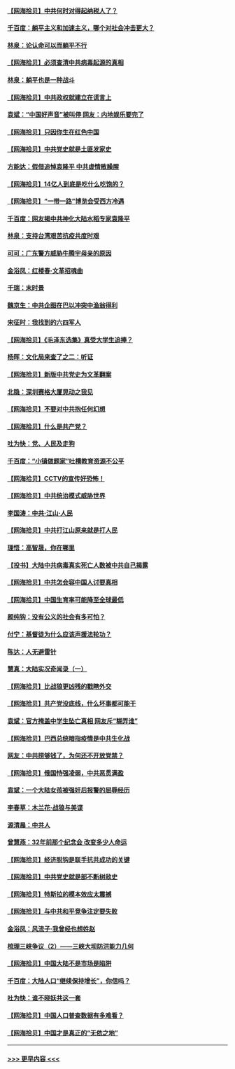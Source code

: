 #### [【网海拾贝】中共何时对得起纳税人了？](../pages/nsc993/n12985578.md?t=05310801) 
#### [千百度：躺平主义和加速主义，哪个对社会冲击更大？](../pages/nsc993/n12985512.md?t=05310801) 
#### [林泉：论认命可以而躺平不行](../pages/nsc993/n12985505.md?t=05310801) 
#### [【网海拾贝】必须查清中共病毒起源的真相](../pages/nsc993/n12984276.md?t=05310801) 
#### [林泉：躺平也是一种战斗](../pages/nsc993/n12984194.md?t=05310801) 
#### [【网海拾贝】中共政权就建立在谎言上](../pages/nsc993/n12981880.md?t=05310801) 
#### [袁斌：“中国好声音”被叫停 网友：内地娱乐要完了](../pages/nsc993/n12981826.md?t=05310801) 
#### [【网海拾贝】只因你生在红色中国](../pages/nsc993/n12979096.md?t=05310801) 
#### [【网海拾贝】中共党史就是土匪发家史](../pages/nsc993/n12976478.md?t=05310801) 
#### [方能达：假借追悼袁隆平 中共虚情散臊腥](../pages/nsc993/n12976396.md?t=05310801) 
#### [【网海拾贝】14亿人到底是吃什么吃饱的？](../pages/nsc993/n12974125.md?t=05310801) 
#### [【网海拾贝】“一带一路”博览会受西方冷遇](../pages/nsc993/n12971787.md?t=05310801) 
#### [千百度：网友揭中共神化大陆水稻专家袁隆平](../pages/nsc993/n12971733.md?t=05310801) 
#### [林泉：支持台湾艰苦抗疫共度时艰](../pages/nsc993/n12971350.md?t=05310801) 
#### [可可：广东警方威胁牛腾宇母亲的原因](../pages/nsc993/n12971100.md?t=05310801) 
#### [金浴凤：红楼春·文革招魂曲](../pages/nsc993/n12970354.md?t=05310801) 
#### [千瑞：末时景](../pages/nsc993/n12970337.md?t=05310801) 
#### [魏京生：中共企图在巴以冲突中渔翁得利](../pages/nsc993/n12970286.md?t=05310801) 
#### [宋征时：我找到的六四军人](../pages/nsc993/n12970213.md?t=05310801) 
#### [【网海拾贝】《毛泽东选集》真受大学生追捧？](../pages/nsc993/n12968779.md?t=05310801) 
#### [杨晖：文化局来查了之二：听证](../pages/nsc993/n12966528.md?t=05310801) 
#### [【网海拾贝】新版中共党史为文革翻案](../pages/nsc993/n12967526.md?t=05310801) 
#### [北隐：深圳赛格大厦晃动之我见](../pages/nsc993/n12967393.md?t=05310801) 
#### [【网海拾贝】不要对中共抱任何幻想](../pages/nsc993/n12965222.md?t=05310801) 
#### [【网海拾贝】什么是共产党？](../pages/nsc993/n12962781.md?t=05310801) 
#### [吐为快：党、人民及走狗](../pages/nsc993/n12962747.md?t=05310801) 
#### [千百度：“小镇做题家”吐槽教育资源不公平](../pages/nsc993/n12962705.md?t=05310801) 
#### [【网海拾贝】CCTV的宣传好恐怖！](../pages/nsc993/n12959984.md?t=05310801) 
#### [【网海拾贝】中共统治模式威胁世界](../pages/nsc993/n12957622.md?t=05310801) 
#### [李国涛：中共‧江山‧人民](../pages/nsc993/n12957502.md?t=05310801) 
#### [【网海拾贝】中共打江山原来就是打人民](../pages/nsc993/n12954345.md?t=05310801) 
#### [理悟：高智晟，你在哪里](../pages/nsc993/n12953115.md?t=05310801) 
#### [【投书】大陆中共病毒真实死亡人数被中共自己揭露](../pages/nsc993/n12953050.md?t=05310801) 
#### [【网海拾贝】中共怎会容中国人讨要真相](../pages/nsc993/n12952161.md?t=05310801) 
#### [【网海拾贝】中国生育率可能降至全球最低](../pages/nsc993/n12948793.md?t=05310801) 
#### [颜纯钩：没有公义的社会有多可怕？](../pages/nsc993/n12947626.md?t=05310801) 
#### [付宁：基督徒为什么应该声援法轮功？](../pages/nsc993/n12947233.md?t=05310801) 
#### [陈达：人无避雷针](../pages/nsc993/n12947098.md?t=05310801) 
#### [慧真：大陆实况奇闻录（一）](../pages/nsc993/n12945811.md?t=05310801) 
#### [【网海拾贝】比战狼更凶残的戳瞎外交](../pages/nsc993/n12945717.md?t=05310801) 
#### [【网海拾贝】共产党没底线，什么坏事都可能干](../pages/nsc993/n12942090.md?t=05310801) 
#### [袁斌：官方掩盖中学生坠亡真相 网友斥“糊弄谁”](../pages/nsc993/n12942029.md?t=05310801) 
#### [【网海拾贝】巴西总统暗指疫情是中共生化战](../pages/nsc993/n12938999.md?t=05310801) 
#### [网友：中共捞够钱了，为何还不开放党禁？](../pages/nsc993/n12938952.md?t=05310801) 
#### [【网海拾贝】俄国恃强凌弱，中共恶贯满盈](../pages/nsc993/n12936626.md?t=05310801) 
#### [袁斌：一个大陆女孩被强奸后报警的屈辱经历](../pages/nsc993/n12936547.md?t=05310801) 
#### [李春草：木兰花·战狼与美谍](../pages/nsc993/n12935995.md?t=05310801) 
#### [源清晨：中共人](../pages/nsc993/n12935589.md?t=05310801) 
#### [曾慧燕：32年前那个纪念会 改变多少人命运](../pages/nsc993/n12934233.md?t=05310801) 
#### [【网海拾贝】经济脱钩是联手抗共成功的关键](../pages/nsc993/n12934176.md?t=05310801) 
#### [【网海拾贝】中共党史就是部不断树敌史](../pages/nsc993/n12932844.md?t=05310801) 
#### [【网海拾贝】特斯拉的模本效应太震撼](../pages/nsc993/n12925626.md?t=05310801) 
#### [【网海拾贝】与中共和平竞争注定要失败](../pages/nsc993/n12923326.md?t=05310801) 
#### [金浴凤：风流子‧我曾经也想姓赵](../pages/nsc993/n12920911.md?t=05310801) 
#### [梳理三峡争议（2）——三峡大坝防洪能力几何](../pages/nsc993/n12920173.md?t=05310801) 
#### [【网海拾贝】中国大陆不是市场是陷阱](../pages/nsc993/n12920143.md?t=05310801) 
#### [千百度：大陆人口“继续保持增长”，你信吗？](../pages/nsc993/n12918946.md?t=05310801) 
#### [吐为快：谁不晓妖共这一套](../pages/nsc993/n12918941.md?t=05310801) 
#### [【网海拾贝】中国人口普查数据有多难看？](../pages/nsc993/n12917822.md?t=05310801) 
#### [【网海拾贝】中国才是真正的“无依之地”](../pages/nsc993/n12915845.md?t=05310801) 

----
#### [ >>> 更早内容 <<< ](../indexes/nsc993-earlier.md)
